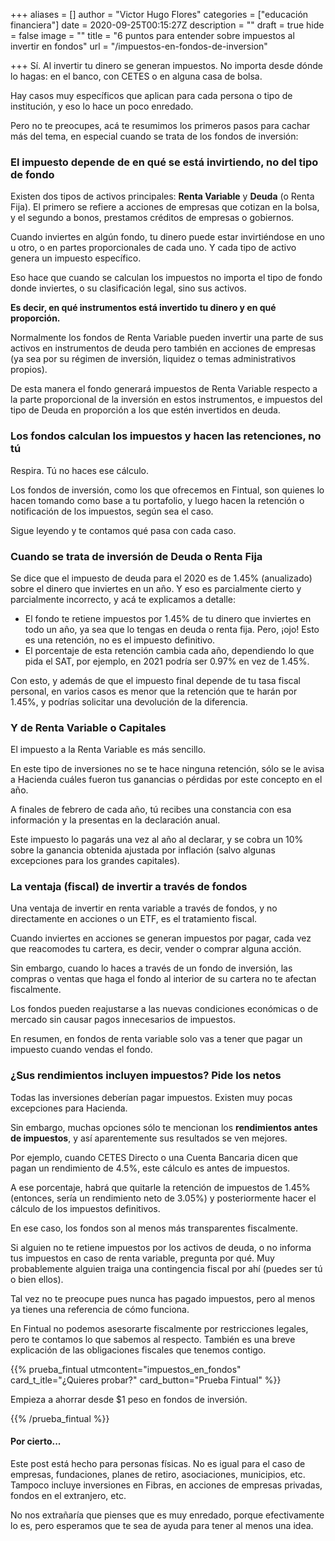 +++
aliases = []
author = "Victor Hugo Flores"
categories = ["educación financiera"]
date = 2020-09-25T00:15:27Z
description = ""
draft = true
hide = false
image = ""
title = "6 puntos para entender sobre impuestos al invertir en fondos"
url = "/impuestos-en-fondos-de-inversion"

+++
Sí. Al invertir tu dinero se generan impuestos. No importa desde dónde lo hagas: en el banco, con CETES o en alguna casa de bolsa.

Hay casos muy específicos que aplican para cada persona o tipo de institución, y eso lo hace un poco enredado.

Pero no te preocupes, acá te resumimos los primeros pasos para cachar más del tema, en especial cuando se trata de los fondos de inversión:

### El impuesto depende de en qué se está invirtiendo, no del tipo de fondo

Existen dos tipos de activos principales: **Renta Variable** y **Deuda** (o Renta Fija). El primero se refiere a acciones de empresas que cotizan en la bolsa, y el segundo a bonos, prestamos créditos de empresas o gobiernos.

Cuando inviertes en algún fondo, tu dinero puede estar invirtiéndose en uno u otro, o en partes proporcionales de cada uno. Y cada tipo de activo genera un impuesto específico.

Eso hace que cuando se calculan los impuestos no importa el tipo de fondo donde inviertes, o su clasificación legal, sino sus activos. 

**Es decir, en qué instrumentos está invertido tu dinero y en qué proporción.**

Normalmente los fondos de Renta Variable pueden invertir una parte de sus activos en instrumentos de deuda pero también en acciones de empresas (ya sea por su régimen de inversión, liquidez o temas administrativos propios).

De esta manera el fondo generará impuestos de Renta Variable respecto a la parte proporcional de la inversión en estos instrumentos, e impuestos del tipo de Deuda en proporción a los que estén invertidos en deuda.

### Los fondos calculan los impuestos y hacen las retenciones, no tú

Respira. Tú no haces ese cálculo. 

Los fondos de inversión, como los que ofrecemos en Fintual, son quienes lo hacen tomando como base a tu portafolio, y luego hacen la retención o notificación de los impuestos, según sea el caso.

Sigue leyendo y te contamos qué pasa con cada caso.

### Cuando se trata de inversión de Deuda o Renta Fija

Se dice que el impuesto de deuda para el 2020 es de 1.45% (anualizado) sobre el dinero que inviertes en un año. Y eso es parcialmente cierto y parcialmente incorrecto, y acá te explicamos a detalle:

* El fondo te retiene impuestos por 1.45% de tu dinero que inviertes en todo un año, ya sea que lo tengas en deuda o renta fija. Pero, ¡ojo! Esto es una retención, no es el impuesto definitivo.
* El porcentaje de esta retención cambia cada año, dependiendo lo que pida el SAT, por ejemplo, en 2021 podría ser 0.97% en vez de 1.45%.

Con esto, y además de que el impuesto final depende de tu tasa fiscal personal, en varios casos es menor que la retención que te harán por 1.45%, y podrías solicitar una devolución de la diferencia.

### Y de Renta Variable o Capitales

El impuesto a la Renta Variable es más sencillo.

En este tipo de inversiones no se te hace ninguna retención, sólo se le avisa a Hacienda cuáles fueron tus ganancias o pérdidas por este concepto en el año.

A finales de febrero de cada año, tú recibes una constancia con esa información y la presentas en la declaración anual.

Este impuesto lo pagarás una vez al año al declarar, y se cobra un 10% sobre la ganancia obtenida ajustada por inflación (salvo algunas excepciones para los grandes capitales).

### La ventaja (fiscal) de invertir a través de fondos

Una ventaja de invertir en renta variable a través de fondos, y no directamente en acciones o un ETF, es el tratamiento fiscal.

Cuando inviertes en acciones se generan impuestos por pagar, cada vez que reacomodes tu cartera, es decir, vender o comprar alguna acción.

Sin embargo, cuando lo haces a través de un fondo de inversión, las compras o ventas que haga el fondo al interior de su cartera no te afectan fiscalmente.

Los fondos pueden reajustarse a las nuevas condiciones económicas o de mercado sin causar pagos innecesarios de impuestos. 

En resumen, en fondos de renta variable solo vas a tener que pagar un impuesto cuando vendas el fondo.

### ¿Sus rendimientos incluyen impuestos? Pide los netos

Todas las inversiones deberían pagar impuestos. Existen muy pocas excepciones para Hacienda.

Sin embargo, muchas opciones sólo te mencionan los **rendimientos antes de impuestos**, y así aparentemente sus resultados se ven mejores.

Por ejemplo, cuando CETES Directo o una Cuenta Bancaria dicen que pagan un rendimiento de 4.5%, este cálculo es antes de impuestos.

A ese porcentaje, habrá que quitarle la retención de impuestos de 1.45% (entonces, sería un rendimiento neto de 3.05%) y posteriormente hacer el cálculo de los impuestos definitivos.

En ese caso, los fondos son al menos más transparentes fiscalmente.

Si alguien no te retiene impuestos por los activos de deuda, o no informa tus impuestos en caso de renta variable, pregunta por qué. Muy probablemente alguien traiga una contingencia fiscal por ahí (puedes ser tú o bien ellos).

Tal vez no te preocupe pues nunca has pagado impuestos, pero al menos ya tienes una referencia de cómo funciona.

En Fintual no podemos asesorarte fiscalmente por restricciones legales, pero te contamos lo que sabemos al respecto. También es una breve explicación de las obligaciones fiscales que tenemos contigo.

{{% prueba_fintual
utmcontent="impuestos_en_fondos"
card_t_itle="¿Quieres probar?"
card_button="Prueba Fintual" %}}

Empieza a ahorrar desde $1 peso en fondos de inversión.

{{% /prueba_fintual %}}

#### Por cierto...

Este post está hecho para personas físicas. No es igual para el caso de empresas, fundaciones, planes de retiro, asociaciones, municipios, etc. Tampoco incluye inversiones en Fibras, en acciones de empresas privadas, fondos en el extranjero, etc.

No nos extrañaría que pienses que es muy enredado, porque efectivamente lo es, pero esperamos que te sea de ayuda para tener al menos una idea.